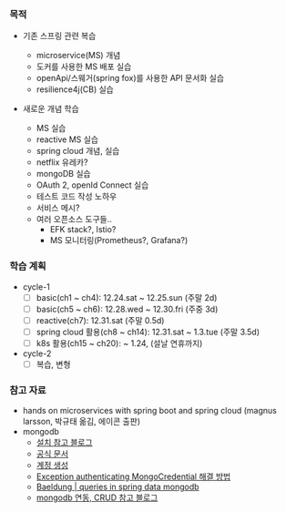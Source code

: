 
### 목적
- 기존 스프링 관련 복습
  - microservice(MS) 개념
  - 도커를 사용한 MS 배포 실습
  - openApi/스웨거(spring fox)를 사용한 API 문서화 실습
  - resilience4j(CB) 실습
  
- 새로운 개념 학습
  - MS 실습
  - reactive MS 실습
  - spring cloud 개념, 실습
  - netflix 유레카?
  - mongoDB 실습 
  - OAuth 2, openId Connect 실습
  - 테스트 코드 작성 노하우
  - 서비스 메시?
  - 여러 오픈소스 도구들..
    - EFK stack?, Istio?
    - MS 모니터링(Prometheus?, Grafana?)
  

### 학습 계획
- cycle-1
  - [ ] basic(ch1 ~ ch4): 12.24.sat ~ 12.25.sun (주말 2d)
  - [ ] basic(ch5 ~ ch6): 12.28.wed ~ 12.30.fri (주중 3d)
  - [ ] reactive(ch7): 12.31.sat (주말 0.5d)
  - [ ] spring cloud 활용(ch8 ~ ch14): 12.31.sat ~ 1.3.tue (주말 3.5d)
  - [ ] k8s 활용(ch15 ~ ch20): ~ 1.24, (설날 연휴까지)
  
- cycle-2
  - [ ] 복습, 변형

### 참고 자료
- hands on microservices with spring boot and spring cloud (magnus larsson, 박규태 옮김, 에이콘 출판)
- mongodb
  - [설치 참고 블로그](https://velog.io/@timcodejs/MongoDB-MacOS-MongoDB-%EC%84%A4%EC%B9%98-%EB%B0%8F-%EC%84%A4%EC%A0%95)
  - [공식 문서](https://www.mongodb.com/docs/manual/)
  - [계정 생성](https://stackoverflow.com/questions/38921414/mongodb-what-are-the-default-user-and-password)
  - [Exception authenticating MongoCredential 해결 방법](https://stackoverflow.com/questions/39086471/authentication-error-when-accessing-mongodb-through-spring-boot-app)
  - [Baeldung | queries in spring data mongodb](https://www.baeldung.com/queries-in-spring-data-mongodb)
  - [mongodb 연동, CRUD 참고 블로그](https://ksr930.tistory.com/267)
